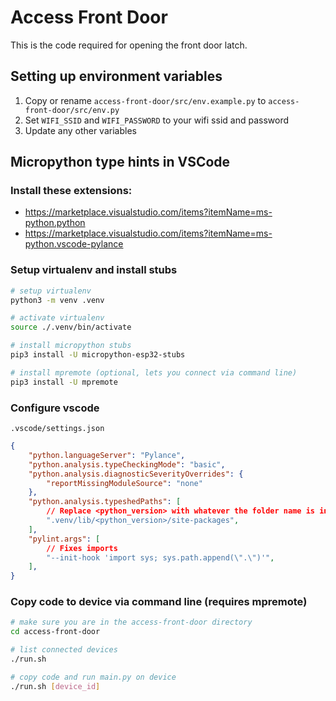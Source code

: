 # Access Front Door

This is the code required for opening the front door latch.


## Setting up environment variables

1. Copy or rename `access-front-door/src/env.example.py` to `access-front-door/src/env.py`
2. Set `WIFI_SSID` and `WIFI_PASSWORD` to your wifi ssid and password
3. Update any other variables


## Micropython type hints in VSCode

### Install these extensions:
* https://marketplace.visualstudio.com/items?itemName=ms-python.python
* https://marketplace.visualstudio.com/items?itemName=ms-python.vscode-pylance


### Setup virtualenv and install stubs
```bash
# setup virtualenv
python3 -m venv .venv

# activate virtualenv
source ./.venv/bin/activate

# install micropython stubs
pip3 install -U micropython-esp32-stubs

# install mpremote (optional, lets you connect via command line)
pip3 install -U mpremote
```

### Configure vscode
`.vscode/settings.json`
```json
{
    "python.languageServer": "Pylance",
    "python.analysis.typeCheckingMode": "basic",
    "python.analysis.diagnosticSeverityOverrides": {
        "reportMissingModuleSource": "none"
    },
    "python.analysis.typeshedPaths": [
        // Replace <python_version> with whatever the folder name is in .venv/lib/
        ".venv/lib/<python_version>/site-packages",
    ],
    "pylint.args": [
        // Fixes imports
        "--init-hook 'import sys; sys.path.append(\".\")'",
    ],
}
```


### Copy code to device via command line (requires mpremote)
```bash
# make sure you are in the access-front-door directory
cd access-front-door

# list connected devices
./run.sh

# copy code and run main.py on device
./run.sh [device_id]
```

